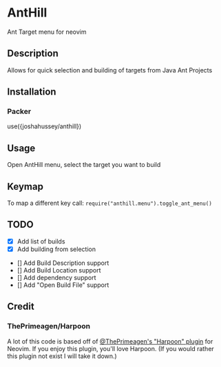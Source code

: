 # AntHill
Ant Target menu for neovim

## Description
Allows for quick selection and building of targets from Java Ant Projects

## Installation
### Packer
use({joshahussey/anthill})

## Usage
Open AntHill menu, select the target you want to build

## Keymap
To map a different key call:
`require("anthill.menu").toggle_ant_menu()`

## TODO
- [x] Add list of builds
- [x] Add building from selection
- [] Add Build Description support
- [] Add Build Location support
- [] Add dependency support
- [] Add "Open Build File" support

## Credit
### ThePrimeagen/Harpoon
A lot of this code is based off of [@ThePrimeagen's "Harpoon" plugin](https://github.com/ThePrimeagen/Harpoon) for Neovim.
If you enjoy this plugin, you'll love Harpoon. (If you would rather this plugin not exist I will take it down.)







